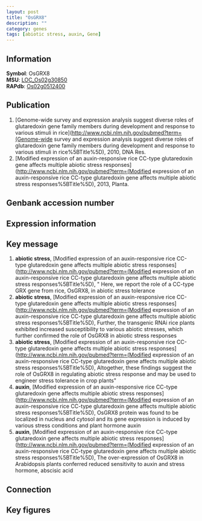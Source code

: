 ```yaml
---
layout: post
title: "OsGRX8"
description: ""
category: genes
tags: [abiotic stress, auxin, Gene]
---
```


## Information
__Symbol__: OsGRX8  
__MSU__: [LOC_Os02g30850](http://rice.plantbiology.msu.edu/cgi-bin/ORF_infopage.cgi?orf=LOC_Os02g30850)  
__RAPdb__: [Os02g0512400](http://rapdb.dna.affrc.go.jp/viewer/gbrowse_details/irgsp1?name=Os02g0512400)  

## Publication
1. [Genome-wide survey and expression analysis suggest diverse roles of glutaredoxin gene family members during development and response to various stimuli in rice](http://www.ncbi.nlm.nih.gov/pubmed?term=(Genome-wide survey and expression analysis suggest diverse roles of glutaredoxin gene family members during development and response to various stimuli in rice%5BTitle%5D), 2010, DNA Res.
2. [Modified expression of an auxin-responsive rice CC-type glutaredoxin gene affects multiple abiotic stress responses](http://www.ncbi.nlm.nih.gov/pubmed?term=(Modified expression of an auxin-responsive rice CC-type glutaredoxin gene affects multiple abiotic stress responses%5BTitle%5D), 2013, Planta.

## Genbank accession number

## Expression information

## Key message
1. __abiotic stress__, [Modified expression of an auxin-responsive rice CC-type glutaredoxin gene affects multiple abiotic stress responses](http://www.ncbi.nlm.nih.gov/pubmed?term=(Modified expression of an auxin-responsive rice CC-type glutaredoxin gene affects multiple abiotic stress responses%5BTitle%5D), " Here, we report the role of a CC-type GRX gene from rice, OsGRX8, in abiotic stress tolerance
2. __abiotic stress__, [Modified expression of an auxin-responsive rice CC-type glutaredoxin gene affects multiple abiotic stress responses](http://www.ncbi.nlm.nih.gov/pubmed?term=(Modified expression of an auxin-responsive rice CC-type glutaredoxin gene affects multiple abiotic stress responses%5BTitle%5D),  Further, the transgenic RNAi rice plants exhibited increased susceptibility to various abiotic stresses, which further confirmed the role of OsGRX8 in abiotic stress responses
3. __abiotic stress__, [Modified expression of an auxin-responsive rice CC-type glutaredoxin gene affects multiple abiotic stress responses](http://www.ncbi.nlm.nih.gov/pubmed?term=(Modified expression of an auxin-responsive rice CC-type glutaredoxin gene affects multiple abiotic stress responses%5BTitle%5D),  Altogether, these findings suggest the role of OsGRX8 in regulating abiotic stress response and may be used to engineer stress tolerance in crop plants"
4. __auxin__, [Modified expression of an auxin-responsive rice CC-type glutaredoxin gene affects multiple abiotic stress responses](http://www.ncbi.nlm.nih.gov/pubmed?term=(Modified expression of an auxin-responsive rice CC-type glutaredoxin gene affects multiple abiotic stress responses%5BTitle%5D),  OsGRX8 protein was found to be localized in nucleus and cytosol and its gene expression is induced by various stress conditions and plant hormone auxin
5. __auxin__, [Modified expression of an auxin-responsive rice CC-type glutaredoxin gene affects multiple abiotic stress responses](http://www.ncbi.nlm.nih.gov/pubmed?term=(Modified expression of an auxin-responsive rice CC-type glutaredoxin gene affects multiple abiotic stress responses%5BTitle%5D),  The over-expression of OsGRX8 in Arabidopsis plants conferred reduced sensitivity to auxin and stress hormone, abscisic acid

## Connection

## Key figures


